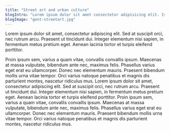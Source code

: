 ```yaml
---
title: "Street art and urban culture"
blogIntro: "Lorem ipsum dolor sit amet consectetur adipisicing elit. Iste doloremque dolor magni numquam quod nemo repellendus facilis, veritatis sit voluptatibus ducimus pariatur cum odit reiciendis et sed voluptate iure perferendis."
blogImage: "gent-streetart.jpg"
---
```


Lorem ipsum dolor sit amet, consectetur adipiscing elit. Sed at suscipit orci, nec rutrum arcu. Praesent ut tincidunt dui. Integer elementum nisi sapien, in fermentum metus pretium eget. Aenean lacinia tortor et turpis eleifend porttitor.

Proin ipsum sem, varius a quam vitae, convallis convallis ipsum. Maecenas at massa vulputate, bibendum ante nec, maximus felis. Phasellus varius eget erat eu ullamcorper.
Donec nec elementum mauris. Praesent bibendum mollis urna vitae tempor. Orci varius natoque penatibus et magnis dis parturient montes, nascetur ridiculus mus. Lorem ipsum dolor sit amet, consectetur adipiscing elit. Sed at suscipit orci, nec rutrum arcu. Praesent ut tincidunt dui. Integer elementum nisi sapien, in fermentum metus pretium eget. Aenean lacinia tortor et turpis eleifend porttitor. Proin ipsum sem, varius a quam vitae, convallis convallis ipsum. Maecenas at massa vulputate, bibendum ante nec, maximus felis. Phasellus varius eget erat eu ullamcorper. Donec nec elementum mauris. Praesent bibendum mollis urna vitae tempor. Orci varius natoque penatibus et magnis dis parturient montes, nascetur ridiculus mus.
